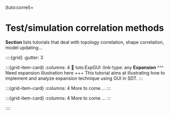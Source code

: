 (tuto:correl)=
# Test/simulation correlation methods

**Section [](tuto:correl)** lists tutorials that deal with topology correlation, shape correlation, model updating...

::::{grid}
:gutter: 3

:::{grid-item-card} 
:columns: 4
:link: tuto:ExpGUI
:link-type: any
**Expansion**
^^^
Need expansion illustration here
+++
This tutorial aims at illustrating how to implement and analyze expansion technique using GUI in SDT.
:::

:::{grid-item-card}
:columns: 4
More to come ...
:::

:::{grid-item-card}
:columns: 4
More to come ...
:::

::::